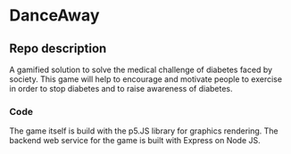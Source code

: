 # DanceAway

## Repo description
A gamified solution to solve the medical challenge of diabetes faced by society.
This game will help to encourage and motivate people to exercise in order to stop diabetes and to raise awareness of diabetes.


### Code
The game itself is build with the p5.JS library for graphics rendering.
The backend web service for the game is built with Express on Node JS.